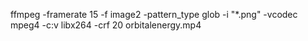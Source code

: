 ffmpeg -framerate 15 -f image2 -pattern_type glob -i "*.png" -vcodec mpeg4 -c:v libx264 -crf 20 orbitalenergy.mp4
